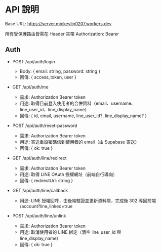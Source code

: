 # API 說明

Base URL: https://server.mickeylin0207.workers.dev

所有受保護路由皆需在 Header 夾帶 Authorization: Bearer <Supabase Access Token>

## Auth

- POST /api/auth/login
	- Body: { email: string, password: string }
	- 回傳: { access_token, user }

- GET /api/auth/me
	- 需求: Authorization Bearer token
	- 用途: 取得目前登入使用者的合併資料（email、username、line_user_id、line_display_name）
	- 回傳: { id, email, username, line_user_id?, line_display_name? }

- POST /api/auth/reset-password
	- 需求: Authorization Bearer token
	- 用途: 寄送重設密碼信到使用者的 email（由 Supabase 寄送）
	- 回傳: { ok: true }

- GET /api/auth/line/redirect
	- 需求: Authorization Bearer token
	- 用途: 取得 LINE OAuth 授權網址（前端自行導向）
	- 回傳: { redirectUrl: string }

- GET /api/auth/line/callback
	- 用途: LINE 授權回呼，由後端驗證並更新資料庫，完成後 302 導回前端 /account?line_linked=true

- POST /api/auth/line/unlink
	- 需求: Authorization Bearer token
	- 用途: 取消使用者的 LINE 綁定（清空 line_user_id 與 line_display_name）
	- 回傳: { ok: true }

